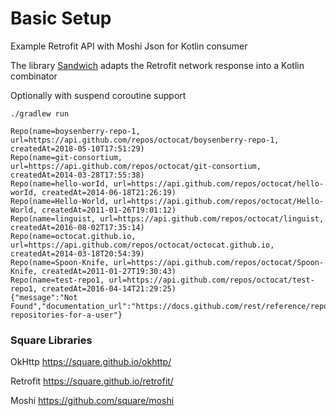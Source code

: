 # Basic Setup

Example Retrofit API with Moshi Json for Kotlin consumer

The library [Sandwich](https://github.com/skydoves/sandwich) adapts the Retrofit network response into a Kotlin
combinator

Optionally with suspend coroutine support

```
./gradlew run
```

```
Repo(name=boysenberry-repo-1, url=https://api.github.com/repos/octocat/boysenberry-repo-1, createdAt=2018-05-10T17:51:29)
Repo(name=git-consortium, url=https://api.github.com/repos/octocat/git-consortium, createdAt=2014-03-28T17:55:38)
Repo(name=hello-worId, url=https://api.github.com/repos/octocat/hello-worId, createdAt=2014-06-18T21:26:19)
Repo(name=Hello-World, url=https://api.github.com/repos/octocat/Hello-World, createdAt=2011-01-26T19:01:12)
Repo(name=linguist, url=https://api.github.com/repos/octocat/linguist, createdAt=2016-08-02T17:35:14)
Repo(name=octocat.github.io, url=https://api.github.com/repos/octocat/octocat.github.io, createdAt=2014-03-18T20:54:39)
Repo(name=Spoon-Knife, url=https://api.github.com/repos/octocat/Spoon-Knife, createdAt=2011-01-27T19:30:43)
Repo(name=test-repo1, url=https://api.github.com/repos/octocat/test-repo1, createdAt=2016-04-14T21:29:25)
{"message":"Not Found","documentation_url":"https://docs.github.com/rest/reference/repos#list-repositories-for-a-user"}
```

### Square Libraries

OkHttp https://square.github.io/okhttp/

Retrofit https://square.github.io/retrofit/

Moshi https://github.com/square/moshi
